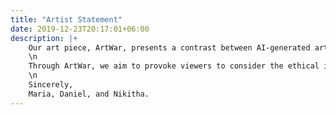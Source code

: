 ```yaml
---
title: "Artist Statement"
date: 2019-12-23T20:17:01+06:00
description: |+
    Our art piece, ArtWar, presents a contrast between AI-generated art and human-generated art. The use of technology in art has advanced significantly in recent years, with AI capable of producing images, music, and even literature. While AI-generated art may seem impressive, it raises concerns about the value of human creativity in the future.
    \n
    Through ArtWar, we aim to provoke viewers to consider the ethical implications of generative AI. Will technology eventually replace human creativity? And if so, what are the potential consequences? These are essential questions to ponder as we move towards an increasingly automated world.
    \n
    Sincerely,
    Maria, Daniel, and Nikitha.
---
```


<!-- 
## ArtWar

Our art piece, **ArtWar**, presents a contrast between AI-generated art and human-generated art. The use of technology in art has advanced significantly in recent years, with AI capable of producing images, music, and even literature. While AI-generated art may seem impressive, it raises concerns about the value of human creativity in the future.

Through **ArtWar**, We aim to provoke viewers to consider the ethical implications of generative AI. Will technology eventually replace human creativity? And if so, what are the potential consequences? These are essential questions to ponder as we move towards an increasingly automated world.

Sincerely, 

Maria, Daniel, and Nikitha. -->